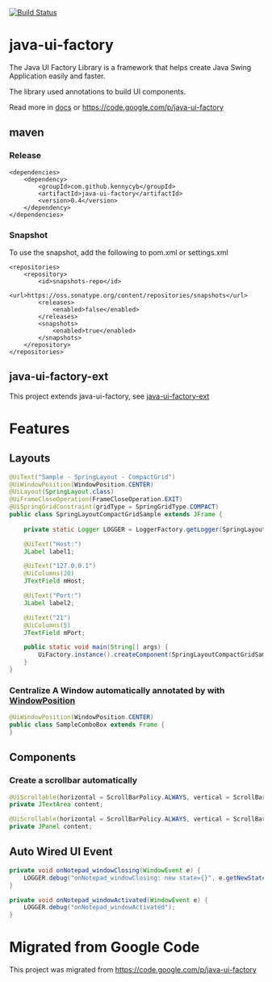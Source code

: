 [![Build Status](https://travis-ci.org/kennycyb/java-ui-factory.svg?branch=master)](https://travis-ci.org/kennycyb/java-ui-factory)

# java-ui-factory

The Java UI Factory Library is a framework that helps create Java Swing Application easily and faster.

The library used annotations to build UI components.

Read more in [docs](docs/) or https://code.google.com/p/java-ui-factory

## maven

### Release
```
<dependencies>
    <dependency>
        <groupId>com.github.kennycyb</groupId>
        <artifactId>java-ui-factory</artifactId>
        <version>0.4</version>
    </dependency>
</dependencies>
```

### Snapshot

To use the snapshot, add the following to pom.xml or settings.xml
```
<repositories>
    <repository>
        <id>snapshots-repo</id>
        <url>https://oss.sonatype.org/content/repositories/snapshots</url>
        <releases>
            <enabled>false</enabled>
        </releases>
        <snapshots>
            <enabled>true</enabled>
        </snapshots>
    </repository>
</repositories>
```

## java-ui-factory-ext

This project extends java-ui-factory, see [java-ui-factory-ext](https://github.com/kennycyb/java-ui-factory-ext)

# Features

## Layouts

```java
@UiText("Sample - SpringLayout - CompactGrid")
@UiWindowPosition(WindowPosition.CENTER)
@UiLayout(SpringLayout.class)
@UiFrameCloseOperation(FrameCloseOperation.EXIT)
@UiSpringGridConstraint(gridType = SpringGridType.COMPACT)
public class SpringLayoutCompactGridSample extends JFrame {
                                            
    private static Logger LOGGER = LoggerFactory.getLogger(SpringLayoutCompactGridSample.class);

    @UiText("Host:")
    JLabel label1;

    @UiText("127.0.0.1")
    @UiColumns(20)
    JTextField mHost;

    @UiText("Port:")
    JLabel label2;

    @UiText("21")
    @UiColumns(5)
    JTextField mPort;

    public static void main(String[] args) {
        UiFactory.instance().createComponent(SpringLayoutCompactGridSample.class).setVisible(true);
    }
}
```

### Centralize A Window automatically annotated by with [WindowPosition](docs/layouts/WindowPosition.md)

```java
@UiWindowPosition(WindowPosition.CENTER)
public class SampleComboBox extends Frame {
}
```

## Components

### Create a scrollbar automatically
```java
@UiScrollable(horizontal = ScrollBarPolicy.ALWAYS, vertical = ScrollBarPolicy.ALWAYS)
private JTextArea content;
```

```java
@UiScrollable(horizontal = ScrollBarPolicy.ALWAYS, vertical = ScrollBarPolicy.ALWAYS)
private JPanel content;
```

## Auto Wired UI Event

```java
private void onNotepad_windowClosing(WindowEvent e) {
    LOGGER.debug("onNotepad_windowClosing: new state={}", e.getNewState());
}

private void onNotepad_windowActivated(WindowEvent e) {
    LOGGER.debug("onNotepad_windowActivated");
}
```

# Migrated from Google Code

This project was migrated from https://code.google.com/p/java-ui-factory

